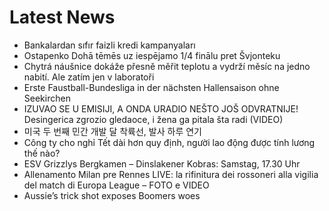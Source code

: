 # Latest News
-  Bankalardan sıfır faizli kredi kampanyaları
-  Ostapenko Dohā tēmēs uz iespējamo 1/4 finālu pret Švjonteku
-  Chytrá náušnice dokáže přesně měřit teplotu a vydrží měsíc na jedno nabití. Ale zatím jen v laboratoři
-  Erste Faustball-Bundesliga in der nächsten Hallensaison ohne Seekirchen
-  IZUVAO SE U EMISIJI, A ONDA URADIO NEŠTO JOŠ ODVRATNIJE! Desingerica zgrozio gledaoce, i žena ga pitala šta radi (VIDEO)
-  미국 두 번째 민간 개발 달 착륙선, 발사 하루 연기
-  Công ty cho nghỉ Tết dài hơn quy định, người lao động được tính lương thế nào?
-  ESV Grizzlys Bergkamen – Dinslakener Kobras: Samstag, 17.30 Uhr
-  Allenamento Milan pre Rennes LIVE: la rifinitura dei rossoneri alla vigilia del match di Europa League – FOTO e VIDEO
-  Aussie’s trick shot exposes Boomers woes
